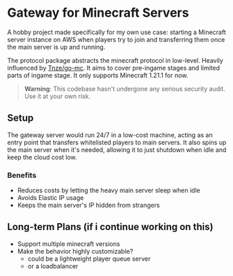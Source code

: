 # Gateway for Minecraft Servers

A hobby project made specifically for my own use case:
starting a Minecraft server instance on AWS when players try to join and
transferring them once the main server is up and running.

The protocol package abstracts the minecraft protocol in low-level.
Heavily influenced by [Tnze/go-mc](https://github.com/Tnze/go-mc).
It aims to cover pre-ingame stages and limited parts of ingame stage.
It only supports Minecraft 1.21.1 for now.

> **Warning**: This codebase hasn't undergone any serious security audit.
Use it at your own risk.

## Setup

The gateway server would run 24/7 in a low-cost machine,
acting as an entry point that transfers whitelisted players to main servers.
It also spins up the main server when it's needed,
allowing it to just shutdown when idle and keep the cloud cost low.

### Benefits

* Reduces costs by letting the heavy main server sleep when idle
* Avoids Elastic IP usage
* Keeps the main server's IP hidden from strangers

## Long-term Plans (if i continue working on this)

* Support multiple minecraft versions
* Make the behavior highly customizable?
    * could be a lightweight player queue server
    * or a loadbalancer
